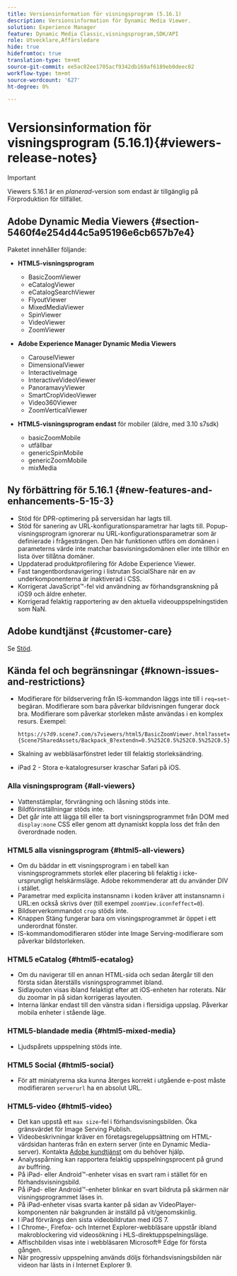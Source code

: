 ```yaml
---
title: Versionsinformation för visningsprogram (5.16.1)
description: Versionsinformation för Dynamic Media Viewer.
solution: Experience Manager
feature: Dynamic Media Classic,visningsprogram,SDK/API
role: Utvecklare,Affärsledare
hide: true
hidefromtoc: true
translation-type: tm+mt
source-git-commit: ee5ac02ee1705acf9342db169af6189eb0deec02
workflow-type: tm+mt
source-wordcount: '627'
ht-degree: 0%

---
```


# Versionsinformation för visningsprogram (5.16.1){#viewers-release-notes}

<!-- Updated April 06, 2021 for the 5.16.1 release-->

>[!IMPORTANT]
>
>Viewers 5.16.1 är en *planerad*-version som endast är tillgänglig på Förproduktion för tillfället.

## Adobe Dynamic Media Viewers {#section-5460f4e254d44c5a95196e6cb657b7e4}

Paketet innehåller följande:

* **HTML5-visningsprogram**

   * BasicZoomViewer
   * eCatalogViewer
   * eCatalogSearchViewer
   * FlyoutViewer
   * MixedMediaViewer
   * SpinViewer
   * VideoViewer
   * ZoomViewer

* **Adobe Experience Manager Dynamic Media Viewers**

   * CarouselViewer
   * DimensionalViewer
   * InteractiveImage
   * InteractiveVideoViewer
   * PanoramavyViewer
   * SmartCropVideoViewer
   * Video360Viewer
   * ZoomVerticalViewer

* **HTML5-visningsprogram endast**  för mobiler (äldre, med 3.10 s7sdk)

   * basicZoomMobile
   * utfällbar
   * genericSpinMobile
   * genericZoomMobile
   * mixMedia

## Ny förbättring för 5.16.1 {#new-features-and-enhancements-5-15-3}

* Stöd för DPR-optimering på serversidan har lagts till.
* Stöd för sanering av URL-konfigurationsparametrar har lagts till. Popup-visningsprogram ignorerar nu URL-konfigurationsparametrar som är definierade i frågesträngen. Den här funktionen utförs om domänen i parameterns värde inte matchar basvisningsdomänen eller inte tillhör en lista över tillåtna domäner.
* Uppdaterad produktprofilering för Adobe Experience Viewer.
* Fast tangentbordsnavigering i listrutan SocialShare när en av underkomponenterna är inaktiverad i CSS.
* Korrigerat JavaScript™-fel vid användning av förhandsgranskning på iOS9 och äldre enheter.
* Korrigerad felaktig rapportering av den aktuella videouppspelningstiden som NaN.<!--  (CQ-4310148) -->

## Adobe kundtjänst {#customer-care}

Se [Stöd](https://experienceleague.adobe.com/docs/dynamic-media-classic/using/intro/support.html#intro).

## Kända fel och begränsningar {#known-issues-and-restrictions}

* Modifierare för bildservering från IS-kommandon läggs inte till i `req=set`-begäran. Modifierare som bara påverkar bildvisningen fungerar dock bra. Modifierare som påverkar storleken måste användas i en komplex resurs. Exempel:

   `https://s7d9.scene7.com/s7viewers/html5/BasicZoomViewer.html?asset= {Scene7SharedAssets/Backpack_B?extendn=0.5%252C0.5%252C0.5%252C0.5}`

* Skalning av webbläsarfönstret leder till felaktig storleksändring.
* iPad 2 - Stora e-katalogresurser kraschar Safari på iOS.

### Alla visningsprogram {#all-viewers}

* Vattenstämplar, förvrängning och låsning stöds inte.
* Bildförinställningar stöds inte.
* Det går inte att lägga till eller ta bort visningsprogrammet från DOM med `display:none` CSS eller genom att dynamiskt koppla loss det från den överordnade noden.

### HTML5 alla visningsprogram {#html5-all-viewers}

* Om du bäddar in ett visningsprogram i en tabell kan visningsprogrammets storlek eller placering bli felaktig i icke-ursprungligt helskärmsläge. Adobe rekommenderar att du använder DIV i stället.
* Parametrar med explicita instansnamn i koden kräver att instansnamn i URL:en också skrivs över (till exempel `zoomView.iconfeffect=0`).
* Bildserverkommandot `crop` stöds inte.
* Knappen Stäng fungerar bara om visningsprogrammet är öppet i ett underordnat fönster.
* IS-kommandomodifieraren stöder inte Image Serving-modifierare som påverkar bildstorleken.

### HTML5 eCatalog {#html5-ecatalog}

* Om du navigerar till en annan HTML-sida och sedan återgår till den första sidan återställs visningsprogrammet ibland.
* Sidlayouten visas ibland felaktigt efter att iOS-enheten har roterats. När du zoomar in på sidan korrigeras layouten.
* Interna länkar endast till den vänstra sidan i flersidiga uppslag. Påverkar mobila enheter i stående läge.

### HTML5-blandade media {#html5-mixed-media}

* Ljudspårets uppspelning stöds inte.

### HTML5 Social {#html5-social}

* För att miniatyrerna ska kunna återges korrekt i utgående e-post måste modifieraren `serverurl` ha en absolut URL.

### HTML5-video {#html5-video}

* Det kan uppstå ett `max size`-fel i förhandsvisningsbilden. Öka gränsvärdet för Image Serving Publish.
* Videobeskrivningar kräver en företagsregeluppsättning om HTML-värdsidan hanteras från en extern server (inte en Dynamic Media-server). Kontakta [Adobe kundtjänst](https://experienceleague.adobe.com/docs/dynamic-media-classic/using/intro/support.html#intro) om du behöver hjälp.
* Analysspårning kan rapportera felaktig uppspelningsprocent på grund av buffring.
* På iPad- eller Android™-enheter visas en svart ram i stället för en förhandsvisningsbild.
* På iPad- eller Android™-enheter blinkar en svart bildruta på skärmen när visningsprogrammet läses in.
* På iPad-enheter visas svarta kanter på sidan av VideoPlayer-komponenten när bakgrunden är inställd på vit/genomskinlig.
* I iPad förvrängs den sista videobildrutan med iOS 7.
* I Chrome-, Firefox- och Internet Explorer-webbläsare uppstår ibland makroblockering vid videosökning i HLS-direktuppspelningsläge.
* Affischbilden visas inte i webbläsaren Microsoft® Edge för första gången.
* När progressiv uppspelning används döljs förhandsvisningsbilden när videon har lästs in i Internet Explorer 9.